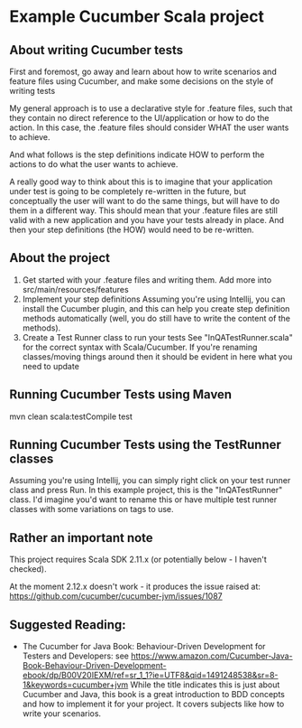 # Example Cucumber Scala project

About writing Cucumber tests
-------------------------
First and foremost, go away and learn about how to write scenarios and feature files using Cucumber, and make some decisions on the style of writing tests

My general approach is to use a declarative style for .feature files, such that they contain no direct reference to the UI/application or how to do the action. In this case, the .feature files should consider WHAT the user wants to achieve.

And what follows is the step definitions indicate HOW to perform the actions to do what the user wants to achieve.

A really good way to think about this is to imagine that your application under test is going to be completely re-written in the future, but conceptually the user will want to do the same things, but will have to do them in a different way. This should mean that your .feature files are still valid with a new application and you have your tests already in place. And then your step definitions (the HOW) would need to be re-written.

About the project
--------------
1. Get started with your .feature files and writing them.
    Add more into src/main/resources/features
2. Implement your step definitions
    Assuming you're using Intellij, you can install the Cucumber plugin, and this can help you create step definition methods automatically (well, you do still have to write the content of the methods).
3. Create a Test Runner class to run your tests
    See "InQATestRunner.scala" for the correct syntax with Scala/Cucumber. If you're renaming classes/moving things around then it should be evident in here what you need to update


Running Cucumber Tests using Maven
-----------------------------
mvn clean scala:testCompile test


Running Cucumber Tests using the TestRunner classes
--------------------------------------------
Assuming you're using Intellij, you can simply right click on your test runner class and press Run.
In this example project, this is the "InQATestRunner" class. I'd imagine you'd want to rename this or have multiple test runner classes with some variations on tags to use.


Rather an important note
---------------------
This project requires Scala SDK 2.11.x (or potentially below - I haven't checked).

At the moment 2.12.x doesn't work - it produces the issue raised at: https://github.com/cucumber/cucumber-jvm/issues/1087


Suggested Reading:
-------------
* The Cucumber for Java Book: Behaviour-Driven Development for Testers and Developers: see https://www.amazon.com/Cucumber-Java-Book-Behaviour-Driven-Development-ebook/dp/B00V20IEXM/ref=sr_1_1?ie=UTF8&qid=1491248538&sr=8-1&keywords=cucumber+jvm
While the title indicates this is just about Cucumber and Java, this book is a great introduction to BDD concepts and how to implement it for your project. It covers subjects like how to write your scenarios.

